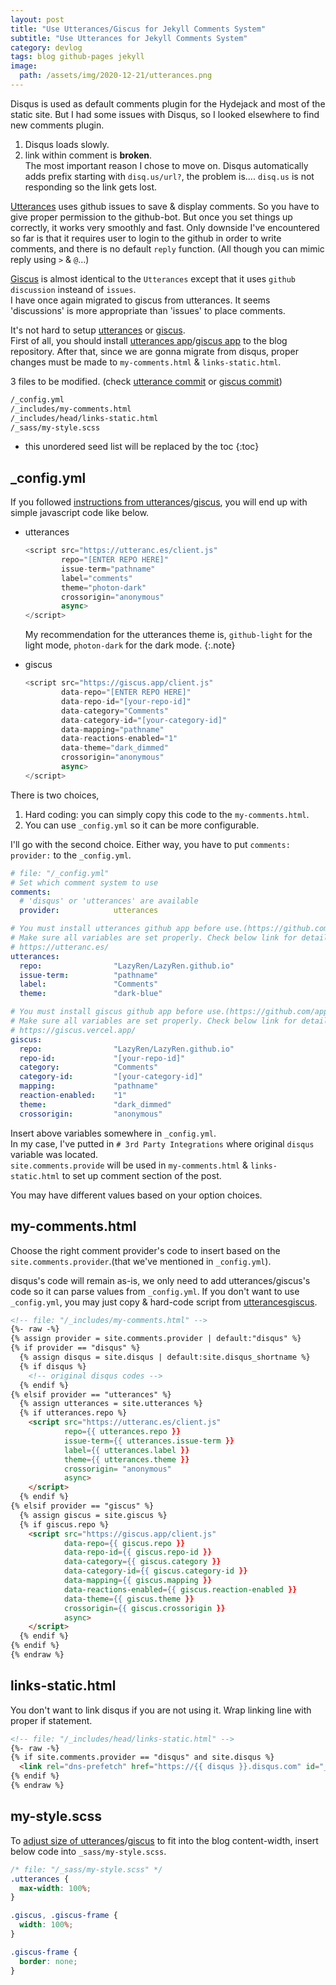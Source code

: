 ```yaml
---
layout: post
title: "Use Utterances/Giscus for Jekyll Comments System"
subtitle: "Use Utterances for Jekyll Comments System"
category: devlog
tags: blog github-pages jekyll
image:
  path: /assets/img/2020-12-21/utterances.png
---
```


Disqus is used as default comments plugin for the Hydejack and most of the static site.
But I had some issues with Disqus, so I looked elsewhere to find new comments plugin.

1. Disqus loads slowly.<br>
2. link within comment is **broken**.<br>
   The most important reason I chose to move on. Disqus automatically adds prefix starting with `disq.us/url?`, the problem is.... `disq.us` is not responding so the link gets lost.

[Utterances] uses github issues to save & display comments. So you have to give proper permission to the github-bot. But once you set things up correctly, it works very smoothly and fast. Only downside I've encountered so far is that it requires user to login to the github in order to write comments, and there is no default `reply` function. (All though you can mimic reply using `>` & `@`...)

[Giscus] is almost identical to the `Utterances` except that it uses `github discussion` insteand of `issues`.<br>
I have once again migrated to giscus from utterances. It seems 'discussions' is more appropriate than 'issues' to place comments.

[Utterances]: https://utteranc.es/
[Giscus]: https://giscus.vercel.app/

<!--more-->

It's not hard to setup [utterances](https://github.com/utterance/utterances) or [giscus](https://github.com/laymonage/giscus).<br>
First of all, you should install [utterances app](https://github.com/apps/utterances)/[giscus app](https://github.com/apps/giscus) to the blog repository.
After that, since we are gonna migrate from disqus, proper changes must be made to `my-comments.html` & `links-static.html`.<br>

3 files to be modified. (check [utterance commit] or [giscus commit])

[utterance commit]: https://github.com/LazyRen/LazyRen.github.io/commit/8dcf03700c7f3d0f581b27a6fcf2e8a4d8396340
[giscus commit]: https://github.com/LazyRen/LazyRen.github.io/commit/053deedc4a5a3f49cf04cb8e8b496120aeab24a1

```default
/_config.yml
/_includes/my-comments.html
/_includes/head/links-static.html
/_sass/my-style.scss
```

* this unordered seed list will be replaced by the toc
{:toc}

## _config.yml

If you followed [instructions from utterances](https://utteranc.es/)/[giscus](https://giscus.vercel.app/),
you will end up with simple javascript code like below.

* utterances

    ```javascript
    <script src="https://utteranc.es/client.js"
            repo="[ENTER REPO HERE]"
            issue-term="pathname"
            label="comments"
            theme="photon-dark"
            crossorigin="anonymous"
            async>
    </script>
    ```

    My recommendation for the utterances theme is, `github-light` for the light mode, `photon-dark` for the dark mode.
    {:.note}

* giscus

    ```javascript
    <script src="https://giscus.app/client.js"
            data-repo="[ENTER REPO HERE]"
            data-repo-id="[your-repo-id]"
            data-category="Comments"
            data-category-id="[your-category-id]"
            data-mapping="pathname"
            data-reactions-enabled="1"
            data-theme="dark_dimmed"
            crossorigin="anonymous"
            async>
    </script>
    ```

There is two choices,

1. Hard coding: you can simply copy this code to the `my-comments.html`.
2. You can use `_config.yml` so it can be more configurable.

I'll go with the second choice. Either way, you have to put `comments: provider:` to the `_config.yml`.

```yaml
# file: "/_config.yml"
# Set which comment system to use
comments:
  # 'disqus' or 'utterances' are available
  provider:            utterances

# You must install utterances github app before use.(https://github.com/apps/utterances)
# Make sure all variables are set properly. Check below link for detail.
# https://utteranc.es/
utterances:
  repo:                "LazyRen/LazyRen.github.io"
  issue-term:          "pathname"
  label:               "Comments"
  theme:               "dark-blue"

# You must install giscus github app before use.(https://github.com/apps/giscus)
# Make sure all variables are set properly. Check below link for detail.
# https://giscus.vercel.app/
giscus:
  repo:                "LazyRen/LazyRen.github.io"
  repo-id:             "[your-repo-id]"
  category:            "Comments"
  category-id:         "[your-category-id]"
  mapping:             "pathname"
  reaction-enabled:    "1"
  theme:               "dark_dimmed"
  crossorigin:         "anonymous"
```

Insert above variables somewhere in `_config.yml`.<br>
In my case, I've putted in `# 3rd Party Integrations` where original `disqus` variable was located.<br>
`site.comments.provide` will be used in `my-comments.html` & `links-static.html` to set up comment section of the post.

You may have different values based on your option choices.

## my-comments.html

Choose the right comment provider's code to insert based on the `site.comments.provider`.(that we've mentioned in `_config.yml`).

disqus's code will remain as-is, we only need to add utterances/giscus's code so it can parse values from `_config.yml`.
If you don't want to use `_config.yml`, you may just copy & hard-code script from [utterances](https://utteranc.es/)[giscus](https://giscus.vercel.app/).

```html
<!-- file: "/_includes/my-comments.html" -->
{%- raw -%}
{% assign provider = site.comments.provider | default:"disqus" %}
{% if provider == "disqus" %}
  {% assign disqus = site.disqus | default:site.disqus_shortname %}
  {% if disqus %}
    <!-- original disqus codes -->
  {% endif %}
{% elsif provider == "utterances" %}
  {% assign utterances = site.utterances %}
  {% if utterances.repo %}
    <script src="https://utteranc.es/client.js"
            repo={{ utterances.repo }}
            issue-term={{ utterances.issue-term }}
            label={{ utterances.label }}
            theme={{ utterances.theme }}
            crossorigin= "anonymous"
            async>
    </script>
  {% endif %}
{% elsif provider == "giscus" %}
  {% assign giscus = site.giscus %}
  {% if giscus.repo %}
    <script src="https://giscus.app/client.js"
            data-repo={{ giscus.repo }}
            data-repo-id={{ giscus.repo-id }}
            data-category={{ giscus.category }}
            data-category-id={{ giscus.category-id }}
            data-mapping={{ giscus.mapping }}
            data-reactions-enabled={{ giscus.reaction-enabled }}
            data-theme={{ giscus.theme }}
            crossorigin={{ giscus.crossorigin }}
            async>
    </script>
  {% endif %}
{% endif %}
{% endraw %}
```

## links-static.html

You don't want to link disqus if you are not using it. Wrap linking line with proper if statement.

```html
<!-- file: "/_includes/head/links-static.html" -->
{%- raw -%}
{% if site.comments.provider == "disqus" and site.disqus %}
  <link rel="dns-prefetch" href="https://{{ disqus }}.disqus.com" id="_hrefDisqus">
{% endif %}
{% endraw %}
```

## my-style.scss

To [adjust size of utterances](https://github.com/utterance/utterances/issues/160)/[giscus](https://github.com/laymonage/giscus/issues/90) to fit into the blog content-width, insert below code into `_sass/my-style.scss`.

```css
/* file: "/_sass/my-style.scss" */
.utterances {
  max-width: 100%;
}

.giscus, .giscus-frame {
  width: 100%;
}

.giscus-frame {
  border: none;
}
```
